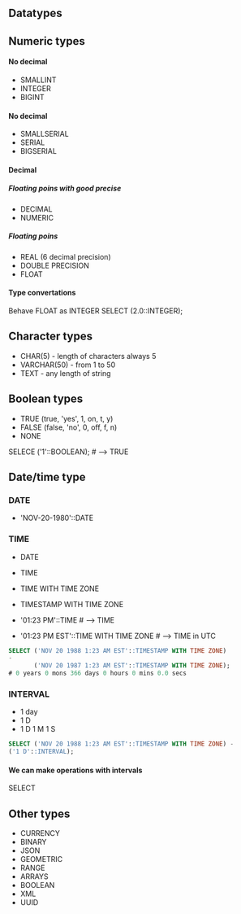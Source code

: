 ## Datatypes

## Numeric types
#### No decimal
- SMALLINT
- INTEGER
- BIGINT

#### No decimal
- SMALLSERIAL
- SERIAL
- BIGSERIAL

#### Decimal
##### Floating poins with good precise
- DECIMAL
- NUMERIC

##### Floating poins
- REAL (6 decimal precision)
- DOUBLE PRECISION
- FLOAT

#### Type convertations
Behave FLOAT as INTEGER
SELECT (2.0::INTEGER);

## Character types
- CHAR(5)      - length of characters always 5
- VARCHAR(50)  - from 1 to 50
- TEXT         - any length of string

## Boolean types
- TRUE (true, 'yes', 1, on, t, y)
- FALSE (false, 'no', 0, off, f, n)
- NONE

SELECE ('1'::BOOLEAN); # --> TRUE

## Date/time type
### DATE
- 'NOV-20-1980'::DATE

### TIME
- DATE
- TIME
- TIME WITH TIME ZONE
- TIMESTAMP WITH TIME ZONE

- '01:23 PM'::TIME  # --> TIME
- '01:23 PM EST'::TIME WITH TIME ZONE  # --> TIME in UTC

```sql
SELECT ('NOV 20 1988 1:23 AM EST'::TIMESTAMP WITH TIME ZONE)
-
       ('NOV 20 1987 1:23 AM EST'::TIMESTAMP WITH TIME ZONE);
# 0 years 0 mons 366 days 0 hours 0 mins 0.0 secs
```

### INTERVAL
- 1 day
- 1 D
- 1 D 1 M 1 S

```sql
SELECT ('NOV 20 1988 1:23 AM EST'::TIMESTAMP WITH TIME ZONE) -
('1 D'::INTERVAL);
```

#### We can make operations with intervals
SELECT

## Other types
- CURRENCY
- BINARY
- JSON
- GEOMETRIC
- RANGE
- ARRAYS
- BOOLEAN
- XML
- UUID

